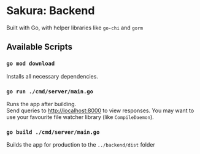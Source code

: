 # Sakura: Backend

Built with Go, with helper libraries like `go-chi` and `gorm`

## Available Scripts

### `go mod download`

Installs all necessary dependencies.

### `go run ./cmd/server/main.go`

Runs the app after building.\
Send queries to [http://localhost:8000](http://localhost:8000) to view responses.
You may want to use your favourite file watcher library (like `CompileDaemon`).

### `go build ./cmd/server/main.go`

Builds the app for production to the `../backend/dist` folder